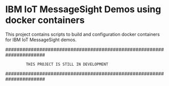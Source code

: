 # IBM IoT MessageSight Demos using docker containers

This project contains scripts to build and configuration docker containers for IBM IoT MessageSight demos.

######################################################################

             THIS PROJECT IS STILL IN DEVELOPMENT
             
######################################################################             
             
